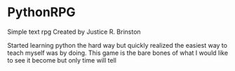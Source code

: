 # PythonRPG
Simple text rpg Created by Justice R. Brinston

Started learning python the hard way but quickly realized the easiest way to teach myself was by doing.
This game is the bare bones of what I would like to see it become but only time will tell

